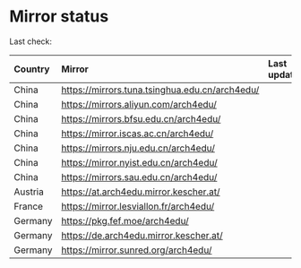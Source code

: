 <script src="./time.js"></script>
# Mirror status
Last check: <script type="text/javascript">localize(1699636541.3431246);</script>

|Country|Mirror|Last update|
|:------|:-----|:----------|
|China|https://mirrors.tuna.tsinghua.edu.cn/arch4edu/|<script type="text/javascript">localize(1699598144);</script>|
|China|https://mirrors.aliyun.com/arch4edu/|<script type="text/javascript">localize(1699598144);</script>|
|China|https://mirrors.bfsu.edu.cn/arch4edu/|<script type="text/javascript">localize(1699598144);</script>|
|China|https://mirror.iscas.ac.cn/arch4edu/|<script type="text/javascript">localize(1699598144);</script>|
|China|https://mirrors.nju.edu.cn/arch4edu/|<script type="text/javascript">localize(1699554615);</script>|
|China|https://mirror.nyist.edu.cn/arch4edu/|<script type="text/javascript">localize(1699598144);</script>|
|China|https://mirrors.sau.edu.cn/arch4edu/|<script type="text/javascript">localize(1699598144);</script>|
|Austria|https://at.arch4edu.mirror.kescher.at/|<script type="text/javascript">localize(1699598144);</script>|
|France|https://mirror.lesviallon.fr/arch4edu/|<script type="text/javascript">localize(1699598144);</script>|
|Germany|https://pkg.fef.moe/arch4edu/|<script type="text/javascript">localize(1699598144);</script>|
|Germany|https://de.arch4edu.mirror.kescher.at/|<script type="text/javascript">localize(1699598144);</script>|
|Germany|https://mirror.sunred.org/arch4edu/|<script type="text/javascript">localize(1699598144);</script>|

<script src="./tablefilter/tablefilter.js"></script>
<script src="./table.js"></script>